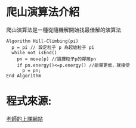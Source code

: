 # 爬山演算法介紹
爬山演算法是一種從隨機解開始找最佳解的演算法
```
Algorithm Hill-Climbing(pi)
  p = pi // 設定粒子 p 為起始粒子 pi
  while not isEnd()
    pn = move(p) //選擇粒子p的鄰居pn
    if pn.energy()<=p.energy() //能量更低，就接受
      p = pn;
End Algorithm
```

# 程式來源:
[老師的上課網站](http://ccckmit.wikidot.com/so:hillclimbing)
